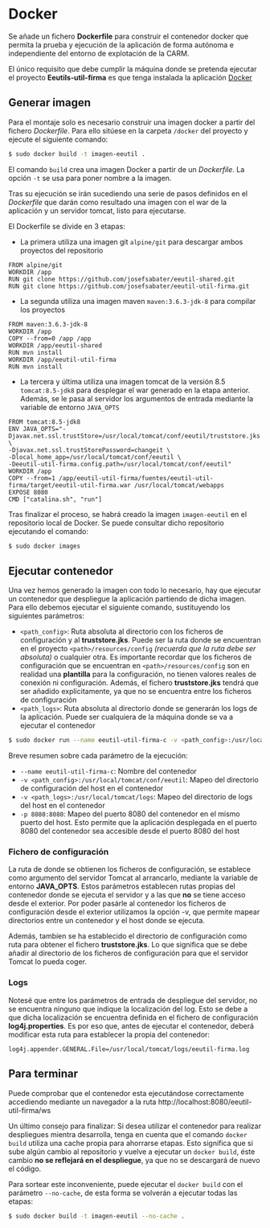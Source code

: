 # Docker

Se añade un fichero **Dockerfile** para construir el contenedor docker que permita la prueba y ejecución de la aplicación de forma autónoma e independiente del entorno de explotación de la CARM.

El único requisito que debe cumplir la máquina donde se pretenda ejecutar el proyecto **Eeutils-util-firma** es que tenga instalada la aplicación [Docker](https://www.docker.com/)

## Generar imagen

Para el montaje solo es necesario construir una imagen docker a partir del fichero *Dockerfile*. Para ello sitúese en la carpeta ``/docker`` del proyecto y ejecute el siguiente comando:

```sh
$ sudo docker build -t imagen-eeutil .
```

El comando ``build`` crea una imagen Docker a partir de un *Dockerfile*. La opción ``-t`` se usa para poner nombre a la imagen. 

Tras su ejecución se irán sucediendo una serie de pasos definidos en el *Dockerfile* que darán como resultado una imagen con el war de la aplicación y un servidor tomcat, listo para ejecutarse.

El Dockerfile se divide en 3 etapas:

* La primera utiliza una imagen git ``alpine/git`` para descargar ambos proyectos del repositorio
```docker 
FROM alpine/git
WORKDIR /app
RUN git clone https://github.com/josefsabater/eeutil-shared.git
RUN git clone https://github.com/josefsabater/eeutil-util-firma.git
```

* La segunda utiliza una imagen maven ``maven:3.6.3-jdk-8`` para compilar los proyectos
```docker 
FROM maven:3.6.3-jdk-8
WORKDIR /app
COPY --from=0 /app /app
WORKDIR /app/eeutil-shared
RUN mvn install
WORKDIR /app/eeutil-util-firma
RUN mvn install
```

* La tercera y última utiliza una imagen tomcat de la versión 8.5 ``tomcat:8.5-jdk8`` para desplegar el war generado en la etapa anterior. Además, se le pasa al servidor los argumentos de entrada mediante la variable de entorno ``JAVA_OPTS``
```docker
FROM tomcat:8.5-jdk8
ENV JAVA_OPTS="-Djavax.net.ssl.trustStore=/usr/local/tomcat/conf/eeutil/truststore.jks \
-Djavax.net.ssl.trustStorePassword=changeit \
-Dlocal_home_app=/usr/local/tomcat/conf/eeutil \
-Deeutil-util-firma.config.path=/usr/local/tomcat/conf/eeutil"
WORKDIR /app
COPY --from=1 /app/eeutil-util-firma/fuentes/eeutil-util-firma/target/eeutil-util-firma.war /usr/local/tomcat/webapps
EXPOSE 8080
CMD ["catalina.sh", "run"]
```

Tras finalizar el proceso, se habrá creado la imagen ``imagen-eeutil`` en el repositorio local de Docker. Se puede consultar dicho repositorio ejecutando el comando:

```sh
$ sudo docker images
```

## Ejecutar contenedor

Una vez hemos generado la imagen con todo lo necesario, hay que ejecutar un contenedor que despliegue la aplicación partiendo de dicha imagen. Para ello debemos ejecutar el siguiente comando, sustituyendo los siguientes parámetros:

* ``<path_config>``: Ruta absoluta al directorio con los ficheros de configuración y al **truststore.jks**. Puede ser la ruta donde se encuentran en el proyecto ``<path>/resources/config`` *(recuerda que la ruta debe ser absoluta)* o cualquier otra. Es importante recordar que los ficheros de configuración que se encuentran en ``<path>/resources/config`` son en realidad una **plantilla** para la configuración, no tienen valores reales de conexión ni configuración. Además, el fichero **truststore.jks** tendrá que ser añadido explícitamente, ya que no se encuentra entre los ficheros de configuración
* ``<path_logs>``: Ruta absoluta al directorio donde se generarán los logs de la aplicación. Puede ser cualquiera de la máquina donde se va a ejecutar el contenedor

```sh
$ sudo docker run --name eeutil-util-firma-c -v <path_config>:/usr/local/tomcat/conf/eeutil -v <path_logs>:/usr/local/tomcat/logs -p 8080:8080 eeutil-util-firma-i
```

Breve resumen sobre cada parámetro de la ejecución:
* ``--name eeutil-util-firma-c``: Nombre del contenedor 
* ``-v <path_config>:/usr/local/tomcat/conf/eeutil``: Mapeo del directorio de configuración del host en el contenedor
* ``-v <path_logs>:/usr/local/tomcat/logs``: Mapeo del directorio de logs del host en el contenedor
* ``-p 8080:8080``: Mapeo del puerto 8080 del contenedor en el mismo puerto del host. Esto permite que la aplicación desplegada en el puerto 8080 del contenedor sea accesible desde el puerto 8080 del host

### Fichero de configuración
La ruta de donde se obtienen los ficheros de configuración, se establece como argumento del servidor Tomcat al arrancarlo, mediante la variable de entorno **JAVA_OPTS**. Estos parámetros establecen rutas propias del contenedor donde se ejecuta el servidor y a las que **no** se tiene acceso desde el exterior. Por poder pasárle al contenedor los ficheros de configuración desde el exterior utilizamos la opción -v, que permite mapear directorios entre un contenedor y el host donde se ejecuta.

Además, tambíen se ha establecido el directorio de configuración como ruta para obtener el fichero **truststore.jks**. Lo que significa que se debe añadir al directorio de los ficheros de configuración para que el servidor Tomcat lo pueda coger. 

### Logs
Notesé que entre los parámetros de entrada de despliegue del servidor, no se encuentra ninguno que indique la localización del log. Esto se debe a que dicha localización se encuentra definida en el fichero de configuración **log4j.properties**. Es por eso que, antes de ejecutar el contenedor, deberá modificar esta ruta para establecer la propia del contenedor:

```
log4j.appender.GENERAL.File=/usr/local/tomcat/logs/eeutil-firma.log
```

## Para terminar

Puede comprobar que el contenedor esta ejecutándose correctamente accediendo mediante un navegador a la ruta http://localhost:8080/eeutil-util-firma/ws

Un último consejo para finalizar: Si desea utilizar el contenedor para realizar despliegues mientra desarrolla, tenga en cuenta que el comando ``docker build`` utiliza una cache propia para ahorrarse etapas. Esto significa que si sube algún cambio al repositorio y vuelve a ejecutar un ``docker build``, éste cambio **no se reflejará en el despliegue**, ya que no se descargará de nuevo el código. 

Para sortear este inconveniente, puede ejecutar el ``docker build`` con el parámetro ``--no-cache``, de esta forma se volverán a ejecutar todas las etapas:

```sh
$ sudo docker build -t imagen-eeutil --no-cache .
```
